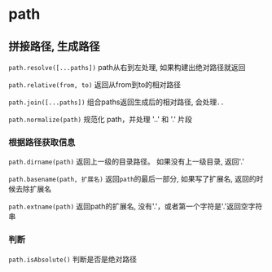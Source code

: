 # path

## 拼接路径, 生成路径

`path.resolve([...paths])` path从右到左处理, 如果构建出绝对路径就返回

`path.relative(from, to)` 返回从from到to的相对路径

`path.join([...paths])` 组合paths返回生成后的相对路径, 会处理`..`

`path.normalize(path)`  规范化 path，并处理 '..' 和 '.' 片段

### **根据路径获取信息**

`path.dirname(path)` 返回上一级的目录路径。 如果没有上一级目录, 返回'.'

`path.basename(path, 扩展名)` 返回`path`的最后一部分, 如果写了扩展名, 返回的时候去除扩展名

`path.extname(path)` 返回path的扩展名, 没有'.'，或者第一个字符是'.'返回空字符串

### **判断**

`path.isAbsolute()` 判断是否是绝对路径